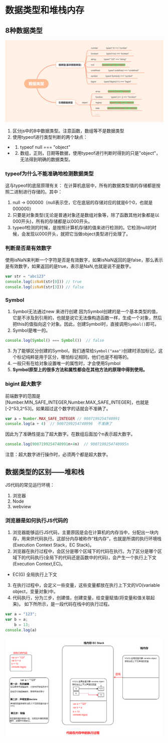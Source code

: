 # 数据类型和堆栈内存

## 8种数据类型
![8种数据类型](./imgs/8种数据类型.jpg)

1. 区分js中的8中数据类型。注意函数，数组等不是数据类型
2. 使用typeof进行类型判断的两个缺点：
* 1. typeof null === "object"
* 2. 数组，正则，日期等数据，使用typeof进行判断时得到的只是"object"，无法得到明确的数据类型。

### typeof为什么不能准确地检测数据类型
这与typeof的底层原理有关：
在计算机底层中，所有的数据类型值的存储都是按照二进制进行存储的。其中：
1. null -> 000000（null表示空，它在底层的存储对应的就是6个0，也就是000000）
2. 只要是对象类型(无论是普通对象还是数组对象等，除了函数其他对象都是以000开头)，所有的存储都是以000开头。
3. typeof检测的时候，是按照计算机存储的值来进行检测的。它检测null的时候，会发现以000开头，就把它当做object类型进行处理了。


### 判断是否是有效数字
使用isNaN来判断一个字符是否是有效数字，如果isNaN返回的是false，那么表示是有效数字，如果返回的是true，表示是NaN,也就是说不是数字。
```js
var str = "abc123"
console.log(isNaN(str[0])) // true
console.log(isNaN(str[3])) // false
```
### Symbol
1. Symbol无法通过new 来进行创建
因为Symbol创建的是一个基本类型的值，它是不涉及到引用的，也就是说它无法像构造函数一样，生成一个对象，然后把this的值指向这个对象。因此，创建Symbol时，直接调用`Symbol()`即可。
2. Symbol是唯一的。
```js
console.log(Symbol() === Symbol())  // false
```
3. 为了能够区分创建的Symbol，我们通常给`Symbol("aaa")`创建时添加标记，这个标记纯粹是用于区分，哪怕标记相同，他们也是不相等的。
4. 一般只有在给对象设置唯一的属性时，才会使用Symbol
5. **Symbol原型上的很多方法和属性都会在其他方法的原理中得到使用。**


### bigint 超大数字
前端数字的范围是[Number.MIN_SAFE_INTEGER,Number.MAX_SAFE_INTEGER]，也就是[-2^53,2^53]。如果超过这个数字的话就会不准确了。
```js
var a = Number.MAX_SAFE_INTEGER // 9007199254740991
console.log(a + 4)  // 9007199254740996  不准确了
```
因此为了准确性提出了超大数字。在数组后面加个n表示超大数字。
```js
console.log(9007199254740991n+4n)  // 9007199254740995n
```
注意：超大数字进行操作时，必须两个都是超大数字。

## 数据类型的区别——堆和栈

JS代码的常见运行环境：
1. 浏览器
2. Node
3. webview

### 浏览器是如何执行JS代码的

1. 浏览器能够运行JS代码，主要原因是会在计算机的内存当中，分配出一块内存，用来供代码执行。这部分内存被称作“栈内存”，也就是所谓的执行环境栈(Execution Context Stack，EC Stack)。
2. 浏览器在执行过程中，会区分是哪个区域下的代码在执行。为了区分是哪个区域下的代码执行(全局下的代码还是函数中的代码)，会产生一个执行上下文(Execution Context,EC)。
* EC(G) 全局执行上下文
3. 在执行过程中，会定义一些变量，这些变量都放在执行上下文的VO(variable object，变量对象)中。
4. 代码执行，分为三步，创建值，创建变量，给变量赋值(将变量和值关联起来)。
如下所所示，是一段代码在栈中的执行过程。
```js
var a = "123";
var b = a;
    b = 13;
console.log(a)

```
![数据结构和堆栈内存](./imgs/数据结构和堆栈内存1.png)
